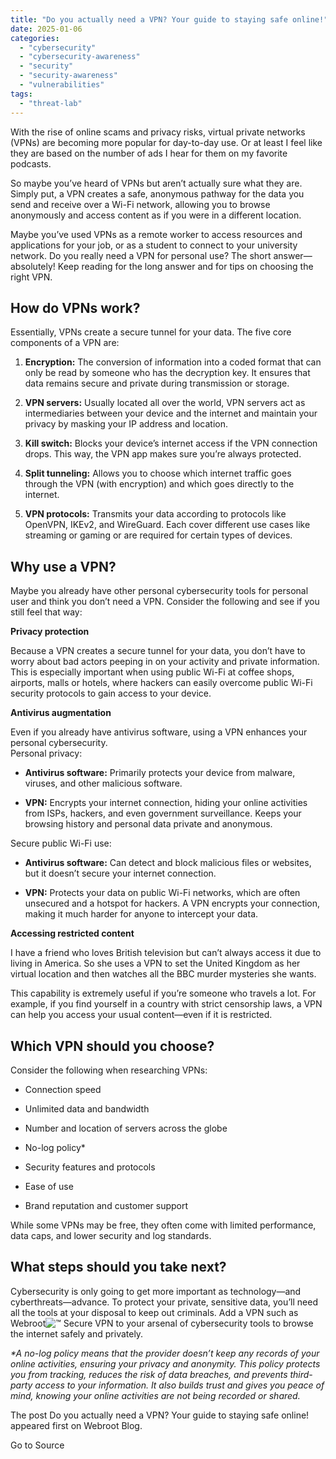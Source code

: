 ```yaml
---
title: "Do you actually need a VPN? Your guide to staying safe online!"
date: 2025-01-06
categories: 
  - "cybersecurity"
  - "cybersecurity-awareness"
  - "security"
  - "security-awareness"
  - "vulnerabilities"
tags: 
  - "threat-lab"
---
```


With the rise of online scams and privacy risks, virtual private networks (VPNs) are becoming more popular for day-to-day use. Or at least I feel like they are based on the number of ads I hear for them on my favorite podcasts.

So maybe you’ve heard of VPNs but aren’t actually sure what they are. Simply put, a VPN creates a safe, anonymous pathway for the data you send and receive over a Wi-Fi network, allowing you to browse anonymously and access content as if you were in a different location.

Maybe you’ve used VPNs as a remote worker to access resources and applications for your job, or as a student to connect to your university network. Do you really need a VPN for personal use? The short answer—absolutely! Keep reading for the long answer and for tips on choosing the right VPN.

## How do VPNs work?

Essentially, VPNs create a secure tunnel for your data. The five core components of a VPN are:

1. **Encryption:** The conversion of information into a coded format that can only be read by someone who has the decryption key. It ensures that data remains secure and private during transmission or storage.

4. **VPN servers:** Usually located all over the world, VPN servers act as intermediaries between your device and the internet and maintain your privacy by masking your IP address and location.

7. **Kill switch:** Blocks your device’s internet access if the VPN connection drops. This way, the VPN app makes sure you’re always protected.

10. **Split tunneling:** Allows you to choose which internet traffic goes through the VPN (with encryption) and which goes directly to the internet.

13. **VPN protocols:** Transmits your data according to protocols like OpenVPN, IKEv2, and WireGuard. Each cover different use cases like streaming or gaming or are required for certain types of devices.

## Why use a VPN?

Maybe you already have other personal cybersecurity tools for personal user and think you don’t need a VPN. Consider the following and see if you still feel that way:

**Privacy protection**

Because a VPN creates a secure tunnel for your data, you don’t have to worry about bad actors peeping in on your activity and private information. This is especially important when using public Wi-Fi at coffee shops, airports, malls or hotels, where hackers can easily overcome public Wi-Fi security protocols to gain access to your device.

**Antivirus augmentation**

Even if you already have antivirus software, using a VPN enhances your personal cybersecurity.  
Personal privacy:

- **Antivirus software:** Primarily protects your device from malware, viruses, and other malicious software.

- **VPN:** Encrypts your internet connection, hiding your online activities from ISPs, hackers, and even government surveillance. Keeps your browsing history and personal data private and anonymous.

Secure public Wi-Fi use:

- **Antivirus software:** Can detect and block malicious files or websites, but it doesn’t secure your internet connection.

- **VPN:** Protects your data on public Wi-Fi networks, which are often unsecured and a hotspot for hackers. A VPN encrypts your connection, making it much harder for anyone to intercept your data.

**Accessing restricted content**

I have a friend who loves British television but can’t always access it due to living in America. So she uses a VPN to set the United Kingdom as her virtual location and then watches all the BBC murder mysteries she wants.

This capability is extremely useful if you’re someone who travels a lot. For example, if you find yourself in a country with strict censorship laws, a VPN can help you access your usual content—even if it is restricted.

## Which VPN should you choose?

Consider the following when researching VPNs:

- Connection speed

- Unlimited data and bandwidth

- Number and location of servers across the globe

- No-log policy\*

- Security features and protocols

- Ease of use

- Brand reputation and customer support

While some VPNs may be free, they often come with limited performance, data caps, and lower security and log standards.

## What steps should you take next?

Cybersecurity is only going to get more important as technology—and cyberthreats—advance. To protect your private, sensitive data, you’ll need all the tools at your disposal to keep out criminals. Add a VPN such as Webroot![™](https://s.w.org/images/core/emoji/14.0.0/72x72/2122.png) Secure VPN to your arsenal of cybersecurity tools to browse the internet safely and privately.

_\*A no-log policy means that the provider doesn’t keep any records of your online activities, ensuring your privacy and anonymity. This policy protects you from tracking, reduces the risk of data breaches, and prevents third-party access to your information. It also builds trust and gives you peace of mind, knowing your online activities are not being recorded or shared._

The post Do you actually need a VPN? Your guide to staying safe online! appeared first on Webroot Blog.

Go to Source
